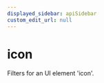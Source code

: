 ```yaml
---
displayed_sidebar: apiSidebar
custom_edit_url: null
---
```

# icon

Filters for an UI element 'icon'.


